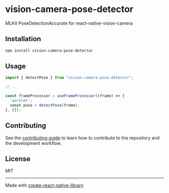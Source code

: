 # vision-camera-pose-detector

MLKit PoseDetectionAccurate for react-native-vision-camera

## Installation

```sh
npm install vision-camera-pose-detector
```

## Usage

```js
import { detectPose } from "vision-camera-pose-detector";

// ...

const frameProcessor = useFrameProcessor((frame) => {
  'worklet';
  const pose = detectPose(frame);
}, []);
```

## Contributing

See the [contributing guide](CONTRIBUTING.md) to learn how to contribute to the repository and the development workflow.

## License

MIT

---

Made with [create-react-native-library](https://github.com/callstack/react-native-builder-bob)
